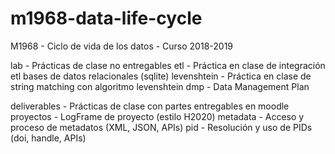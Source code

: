 # m1968-data-life-cycle
M1968 - Ciclo de vida de los datos - Curso 2018-2019

lab           - Prácticas de clase no entregables
etl         - Práctica en clase de integración etl bases de datos relacionales (sqlite)
levenshtein - Práctica en clase de string matching con algoritmo levenshtein
dmp         - Data Management Plan

deliverables  -  Prácticas de clase con partes entregables en moodle
proyectos        - LogFrame de proyecto (estilo H2020)
metadata         - Acceso y proceso de metadatos (XML, JSON, APIs)
pid              - Resolución y uso de PIDs (doi, handle, APIs)

